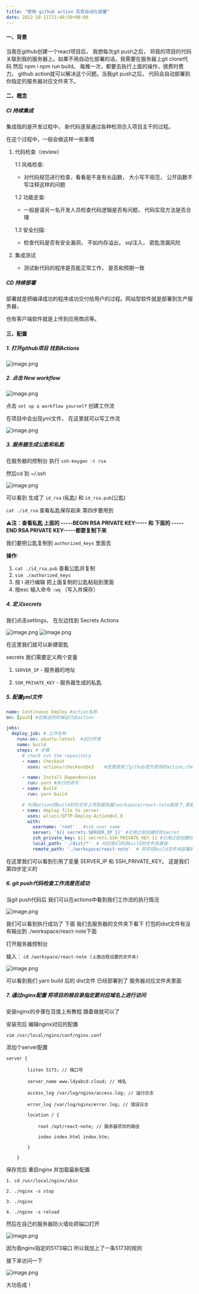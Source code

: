 ```yaml
---
title: "使用 github action 实现自动化部署"
date: 2022-10-11T21:40:50+08:00
---
```


#### 一、背景

当我在github创建一个react项目后， 我想每次git push之后， 将我的项目的代码关联到我的服务器上。如果不用自动化部署的话，我需要在服务器上git clone代码 然后 npm i npm run build。 每推一次，都要去执行上面的操作，很费时费力。 github action就可以解决这个问题。当我git push之后， 代码会自动部署到你指定的服务器对应文件夹下。

#### 二、概念

##### CI 持续集成

集成指的是开发过程中， 新代码逐渐通过各种检测合入项目主干的过程。

在这个过程中，一般会做这样一些事情

1. 代码检查（review）
    
    1.1 风格检查:
    
    - 对代码规范进行检查，看看是不是有长函数， 大小写不规范， 公开函数不写注释这样的问题
    
    1.2 功能走查:
    
    - 一般是请另一名开发人员检查代码逻辑是否有问题， 代码实现方法是否合理
    
    1.3 安全扫描:
    
    - 检查代码是否有安全漏洞， 不如内存溢出， sql注入， 密匙泄漏风险
2. 集成测试
    
    - 测试新代码的程序是否能正常工作， 是否和预期一致

##### CD 持续部署

部署就是把编译成功的程序成功交付给用户的过程。网站型软件就是部署到生产服务器，

也有客户端软件就是上传到应用商店等。

#### 三、配置

##### 1\. 打开github项目 找到Actions

![image.png](https://p9-juejin.byteimg.com/tos-cn-i-k3u1fbpfcp/961ea8eecfb14e6380b6f5dbe35ed608~tplv-k3u1fbpfcp-zoom-in-crop-mark:4536:0:0:0.awebp?)

##### 2\. 点击 New workflow

![image.png](https://p1-juejin.byteimg.com/tos-cn-i-k3u1fbpfcp/0133b2f0f5804b6bb38d25a1d7166366~tplv-k3u1fbpfcp-zoom-in-crop-mark:4536:0:0:0.awebp?)

点击 `set up a workflow yourself` 创建工作流

在项目中会出现yml文件， 在这里就可以写工作流

![image.png](https://p1-juejin.byteimg.com/tos-cn-i-k3u1fbpfcp/1b2037cce4904ddb86361ff5533bba8a~tplv-k3u1fbpfcp-zoom-in-crop-mark:4536:0:0:0.awebp?)

##### 3\. 服务器生成公匙和私匙

在服务器的控制台 执行 `ssh-keygen -t rsa`

然后cd 到 ~/.ssh

![image.png](https://p6-juejin.byteimg.com/tos-cn-i-k3u1fbpfcp/e248402bf1f24e8592896c97c590d672~tplv-k3u1fbpfcp-zoom-in-crop-mark:4536:0:0:0.awebp?)

可以看到 生成了 `id_rsa` (私匙) 和 `id_rsa.pub`(公匙)

`cat ./id_rsa` 查看私匙保存起来 第四步要用到

⚠️**注：查看私匙 上面的 -----BEGIN RSA PRIVATE KEY----- 和 下面的 -----END RSA PRIVATE KEY-----都要复制下来**

我们要把公匙复制到 `authorized_keys` 里面去

**操作**:

1. `cat ./id_rsa.pub` 查看公匙并复制
2. `vim ./authorized_keys`
3. 按 i 进行编辑 把上面复制的公匙粘贴到里面
4. 按esc 输入命令 `:wq` （写入并保存）

##### 4\. 定义secrets

我们点击settings， 在左边找到 Secrets Actions

![image.png](https://p3-juejin.byteimg.com/tos-cn-i-k3u1fbpfcp/9530853010b74d3cb1c25c087f0458e3~tplv-k3u1fbpfcp-zoom-in-crop-mark:4536:0:0:0.awebp?) ![image.png](https://p9-juejin.byteimg.com/tos-cn-i-k3u1fbpfcp/b77e8146378a46a8a915df06ede98e82~tplv-k3u1fbpfcp-zoom-in-crop-mark:4536:0:0:0.awebp?)

在这里我们就可以新建密匙

secrets 我们需要定义两个变量

1. `SERVER_IP` - 服务器的地址
    
2. `SSH_PRIVATE_KEY` \- 服务器生成的私匙
    

##### 5\. 配置yml文件

```yml
name: Continuous Deploy #action名称
on: [push] #在推送的时候运行此action

jobs:
  deploy_job: # 工作名称
    runs-on: ubuntu-latest  #运行环境
    name: build
    steps: # 步骤
      # check out the repository
      - name: Checkout    
        uses: actions/checkout@v3    #这里使用了github官方提供的action,checkout项目到虚拟机上

      - name: Install Dependencies
        run: yarn #执行的命令
      - name: Build
        run: yarn build

      # 利用action把build好的文件上传到服务器/workspace/react-note路径下,需要确认此目录已在服务端创建
      - name: deploy file to server
        uses: wlixcc/SFTP-Deploy-Action@v1.0 
        with:  
          username: 'root'   #ssh user name
          server: '${{ secrets.SERVER_IP }}' #引用之前创建好的secret
          ssh_private_key: ${{ secrets.SSH_PRIVATE_KEY }} #引用之前创建好的secret
          local_path: './dist/*'  # 对应我们项目build的文件夹路径
          remote_path: './workspace/react-note'  # 将项目build文件夹部署到远程文件夹
```

在这里我们可以看到引用了变量 SERVER\_IP 和 SSH\_PRIVATE\_KEY。 这是我们第四步定义的

##### 6\. git push代码检查工作流是否成功

当git push代码后 我们可以在actions中看到我们工作流的执行情况

![image.png](https://p1-juejin.byteimg.com/tos-cn-i-k3u1fbpfcp/5b8f9227676243a7a69125b9216065f3~tplv-k3u1fbpfcp-zoom-in-crop-mark:4536:0:0:0.awebp?)

我们可以看到执行成功了 下面 我们去服务器的文件夹下看下 打包的dist文件有没有输出到 ./workspace/react-note下面

打开服务器控制台

输入： `cd /workspace/react-note (上面远程设置的文件夹)`

![image.png](https://p1-juejin.byteimg.com/tos-cn-i-k3u1fbpfcp/32f492cf441446daa64c6198de77621e~tplv-k3u1fbpfcp-zoom-in-crop-mark:4536:0:0:0.awebp?)

可以看到我们 yarn build 后的 dist文件 已经部署到了 服务器对应文件夹里面

##### 7\. 通过nginx配置 将项目的根目录指定要对应域名上进行访问

安装nginx的步骤在百度上有教程 跟着做就可以了

安装完后 编辑nginx对应的配置

`vim /usr/local/nginx/conf/nginx.conf`

添加个server配置

```nginx
server {

        listen 5173; // 端口号

        server_name www.ldyabcd.cloud; // 域名

        access_log /var/log/nginx/access.log; // 运行日志

        error_log /var/log/nginx/error.log; // 错误日志

        location / {

            root /opt/react-note; // 服务器项目的路径

            index index.html index.htm; 

        }

    }
```

保存完后 重启nginx 并加载最新配置

`1. cd /usr/local/nginx/sbin`

`2. ./nginx -s stop`

`3. ./nginx`

`4. ./nginx -s reload`

然后在自己的服务器防火墙处把端口打开

![image.png](https://p3-juejin.byteimg.com/tos-cn-i-k3u1fbpfcp/d703421560324d5ea17dbca3c7a7e7ae~tplv-k3u1fbpfcp-zoom-in-crop-mark:4536:0:0:0.awebp?)

因为我nginx指定的5173端口 所以我加上了一条5173的规则

接下来访问一下

![image.png](https://p6-juejin.byteimg.com/tos-cn-i-k3u1fbpfcp/38663e9586584b4ca540e3d64cbbf40a~tplv-k3u1fbpfcp-zoom-in-crop-mark:4536:0:0:0.awebp?)

大功告成！